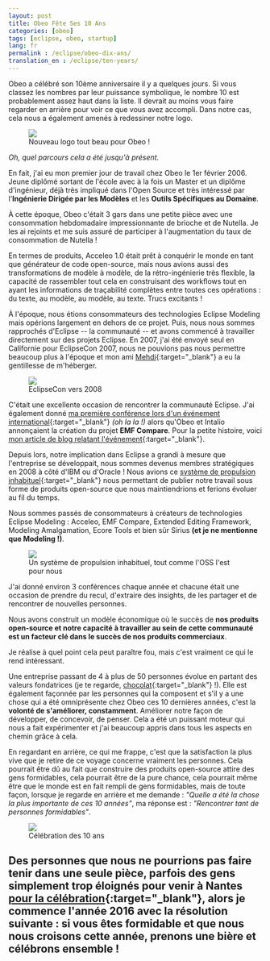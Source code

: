 ```yaml
---
layout: post
title: Obeo Fête Ses 10 Ans
categories: [obeo]
tags: [eclipse, obeo, startup]
lang: fr
permalink : /eclipse/obeo-dix-ans/
translation_en : /eclipse/ten-years/
---
```


Obeo a célébré son 10ème anniversaire il y a quelques jours. Si vous classez les nombres par leur puissance symbolique, le nombre 10 est probablement assez haut dans la liste. Il devrait au moins vous faire regarder en arrière pour voir ce que vous avez accompli. Dans notre cas, cela nous a également amenés à redessiner notre logo.

<figure>
    <a href="https://blog.obeosoft.com/fr/en/post/obeo-10th-birthday"><img src="{{ site.url }}/images/blog/obeo-logo.jpg"></a>    
    <figcaption>Nouveau logo tout beau pour Obeo !</figcaption>
</figure>

*Oh, quel parcours cela a été jusqu'à présent.*

En fait, j'ai eu mon premier jour de travail chez Obeo le 1er février 2006. Jeune diplômé sortant de l'école avec à la fois un Master et un diplôme d'ingénieur, déjà très impliqué dans l'Open Source et très intéressé par l'**Ingénierie Dirigée par les Modèles** et les **Outils Spécifiques au Domaine**.

À cette époque, Obeo c'était 3 gars dans une petite pièce avec une consommation hebdomadaire impressionnante de brioche et de Nutella. Je les ai rejoints et me suis assuré de participer à l'augmentation du taux de consommation de Nutella !

En termes de produits, Acceleo 1.0 était prêt à conquérir le monde en tant que générateur de code open-source, mais nous avions aussi des transformations de modèle à modèle, de la rétro-ingénierie très flexible, la capacité de rassembler tout cela en construisant des workflows tout en ayant les informations de traçabilité complètes entre toutes ces opérations : du texte, au modèle, au modèle, au texte. Trucs excitants !

À l'époque, nous étions consommateurs des technologies Eclipse Modeling mais opérions largement en dehors de ce projet. Puis, nous nous sommes rapprochés d'Eclipse -- la communauté -- et avons commencé à travailler directement sur des projets Eclipse.
En 2007, j'ai été envoyé seul en Californie pour EclipseCon 2007, nous ne pouvions pas nous permettre beaucoup plus à l'époque et mon ami [Mehdi](https://twitter.com/mehdiaitoufkir){:target="_blank"} a eu la gentillesse de m'héberger.

<figure>
    <a href="{{ site.url }}/images/blog/eclipsecon_santa_clara.jpg"><img src="{{ site.url }}/images/blog/eclipsecon_santa_clara.jpg"></a>    
    <figcaption>EclipseCon vers 2008</figcaption>
</figure>

C'était une excellente occasion de rencontrer la communauté Eclipse. J'ai également donné [ma première conférence lors d'un événement international](https://www.eclipsecon.org/2007/indexb8e1.html?page=sub/&id=3593){:target="_blank"} *(oh la la !)* alors qu'Obeo et Intalio annonçaient la création du projet **EMF Compare**.
Pour la petite histoire, voici [mon article de blog relatant l'événement](https://cedric.brun.io/joining-community/){:target="_blank"}.

Depuis lors, notre implication dans Eclipse a grandi à mesure que l'entreprise se développait, nous sommes devenus membres stratégiques en 2008 à côté d'IBM ou d'Oracle ! Nous avions ce [système de propulsion inhabituel](https://cedric.brun.io/unusual-propulsion-system/){:target="_blank"} nous permettant de publier notre travail sous forme de produits open-source que nous maintiendrions et ferions évoluer au fil du temps.

Nous sommes passés de consommateurs à créateurs de technologies Eclipse Modeling : Acceleo, EMF Compare, Extended Editing Framework, Modeling Amalgamation, Ecore Tools et bien sûr Sirius **(et je ne mentionne que Modeling !)**.

<figure>
    <a href="{{ site.url }}/images/blog/propulsion.jpg"><img src="{{ site.url }}/images/blog/propulsion.jpg"></a>     
    <figcaption>Un système de propulsion inhabituel, tout comme l'OSS l'est pour nous</figcaption>
</figure>

J'ai donné environ 3 conférences chaque année et chacune était une occasion de prendre du recul, d'extraire des insights, de les partager et de rencontrer de nouvelles personnes.

Nous avons construit un modèle économique où le succès de **nos produits open-source et notre capacité à travailler au sein de cette communauté est un facteur clé dans le succès de nos produits commerciaux**.

Je réalise à quel point cela peut paraître fou, mais c'est vraiment ce qui le rend intéressant.

Une entreprise passant de 4 à plus de 50 personnes évolue en partant des valeurs fondatrices (je te regarde, [chocolat](https://cedric.brun.io/chocolate-commit/){:target="_blank"} !). Elle est également façonnée par les personnes qui la composent et s'il y a une chose qui a été omniprésente chez Obeo ces 10 dernières années, c'est la **volonté de s'améliorer, constamment**. Améliorer notre façon de développer, de concevoir, de penser. Cela a été un puissant moteur qui nous a fait expérimenter et j'ai beaucoup appris dans tous les aspects en chemin grâce à cela.

En regardant en arrière, ce qui me frappe, c'est que la satisfaction la plus vive que je retire de ce voyage concerne vraiment les personnes. Cela pourrait être dû au fait que construire des produits open-source attire des gens formidables, cela pourrait être de la pure chance, cela pourrait même être que le monde est en fait rempli de gens formidables, mais de toute façon, lorsque je regarde en arrière et me demande : *"Quelle a été la chose la plus importante de ces 10 années"*, ma réponse est : *"Rencontrer tant de personnes formidables"*.

<figure>
    <a href="{{ site.url }}/images/blog/10years.jpg"><img src="{{ site.url }}/images/blog/10years.jpg"></a>    
    <figcaption>Célébration des 10 ans</figcaption>
</figure>

Des personnes que nous ne pourrions pas faire tenir dans une seule pièce, parfois des gens simplement trop éloignés pour venir à Nantes [pour la célébration](https://www.flickr.com/photos/136734847@N08/sets/72157663119532269){:target="_blank"}, alors je commence l'année 2016 avec la résolution suivante : **si vous êtes formidable et que nous nous croisons cette année, prenons une bière et célébrons ensemble !**
---